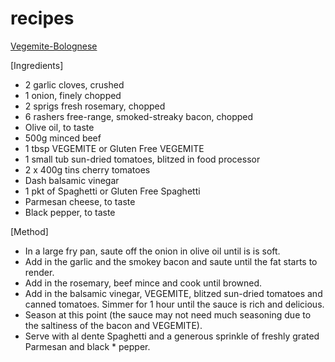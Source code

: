 
# recipes

[Vegemite-Bolognese](https://vegemite.com.au/recipes/vegemite-bolognese/)

[Ingredients]

* 2 garlic cloves, crushed
* 1 onion, finely chopped
* 2 sprigs fresh rosemary, chopped
* 6 rashers free-range, smoked-streaky bacon, chopped
* Olive oil, to taste
* 500g minced beef
* 1 tbsp VEGEMITE or Gluten Free VEGEMITE
* 1 small tub sun-dried tomatoes, blitzed in food processor
* 2 x 400g tins cherry tomatoes
* Dash balsamic vinegar
* 1 pkt of Spaghetti or Gluten Free Spaghetti
* Parmesan cheese, to taste
* Black pepper, to taste

[Method]

* In a large fry pan, saute off the onion in olive oil until is is soft.
* Add in the garlic and the smokey bacon and saute until the fat starts to render.
* Add in the rosemary, beef mince and cook until browned.
* Add in the balsamic vinegar, VEGEMITE, blitzed sun-dried tomatoes and canned tomatoes. Simmer for 1 hour until the sauce is rich and delicious.
* Season at this point (the sauce may not need much seasoning due to the saltiness of the bacon and VEGEMITE).
* Serve with al dente Spaghetti and a generous sprinkle of freshly grated Parmesan and black * pepper.
